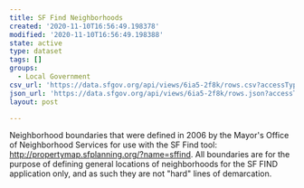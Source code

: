 ```yaml
---
title: SF Find Neighborhoods
created: '2020-11-10T16:56:49.198378'
modified: '2020-11-10T16:56:49.198388'
state: active
type: dataset
tags: []
groups:
  - Local Government
csv_url: 'https://data.sfgov.org/api/views/6ia5-2f8k/rows.csv?accessType=DOWNLOAD'
json_url: 'https://data.sfgov.org/api/views/6ia5-2f8k/rows.json?accessType=DOWNLOAD'
layout: post

---
```

Neighborhood boundaries that were defined in 2006 by the Mayor's Office of Neighborhood Services for use with the SF Find tool: http://propertymap.sfplanning.org/?name=sffind. All boundaries are for the purpose of defining general locations of neighborhoods for the SF FIND application only, and as such they are not "hard" lines of demarcation.
